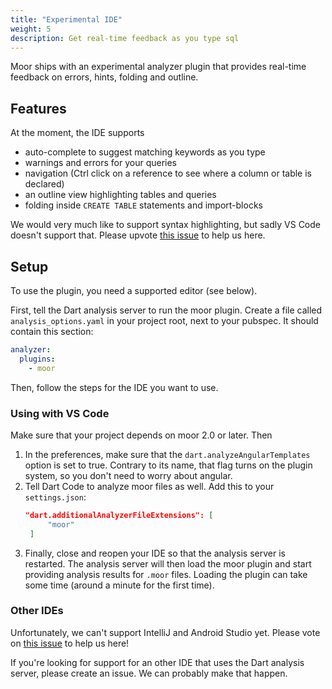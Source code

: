 ```yaml
---
title: "Experimental IDE"
weight: 5
description: Get real-time feedback as you type sql
---
```


Moor ships with an experimental analyzer plugin that provides real-time feedback on errors,
hints, folding and outline.

## Features

At the moment, the IDE supports 

- auto-complete to suggest matching keywords as you type
- warnings and errors for your queries
- navigation (Ctrl click on a reference to see where a column or table is declared)
- an outline view highlighting tables and queries
- folding inside `CREATE TABLE` statements and import-blocks

We would very much like to support syntax highlighting, but sadly VS Code doesn't support
that. Please upvote [this issue](https://github.com/microsoft/vscode/issues/585) to help
us here.

## Setup
To use the plugin, you need a supported editor (see below).

First, tell the Dart analysis server to run the moor plugin. Create a file called
`analysis_options.yaml` in your project root, next to your pubspec. It should contain
this section:
```yaml
analyzer:
  plugins:
    - moor
```

Then, follow the steps for the IDE you want to use.

### Using with VS Code

Make sure that your project depends on moor 2.0 or later. Then

1. In the preferences, make sure that the `dart.analyzeAngularTemplates` option is
   set to true. Contrary to its name, that flag turns on the plugin system, so you
   don't need to worry about angular.
2. Tell Dart Code to analyze moor files as well. Add this to your `settings.json`:
   ```json
   "dart.additionalAnalyzerFileExtensions": [
        "moor"
    ]
    ```
3. Finally, close and reopen your IDE so that the analysis server is restarted. The analysis server will
   then load the moor plugin and start providing analysis results for `.moor` files. Loading the plugin
   can take some time (around a minute for the first time).

### Other IDEs

Unfortunately, we can't support IntelliJ and Android Studio yet. Please vote on
[this issue](https://youtrack.jetbrains.com/issue/WEB-41424) to help us here!

If you're looking for support for an other IDE that uses the Dart analysis server,
please create an issue. We can probably make that happen.